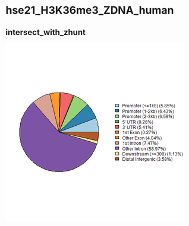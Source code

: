 # hse21_H3K36me3_ZDNA_human

## intersect_with_zhunt

![alt text](https://raw.githubusercontent.com/LOBER2814/hse21_H3K36me3_ZDNA_human/main/images/chip_seeker.H3K36me3_K562.intersect_with_zhunt.plotAnnoPie.png)
